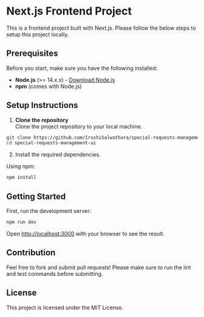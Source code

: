 # Next.js Frontend Project

This is a frontend project built with Next.js. Please follow the below steps to setup this project locally.

## Prerequisites

Before you start, make sure you have the following installed:

- **Node.js** (>= 14.x.x) - [Download Node.js](https://nodejs.org/)
- **npm** (comes with Node.js)

## Setup Instructions

1. **Clone the repository**  
   Clone the project repository to your local machine.

```bash
git clone https://github.com/IrushiSalwathura/special-requests-management-ui.git
cd special-requests-management-ui
```

2. Install the required dependencies.

Using npm:

```bash
npm install
```

## Getting Started

First, run the development server:

```bash
npm run dev
```

Open [http://localhost:3000](http://localhost:3000) with your browser to see the result.

## Contribution

Feel free to fork and submit pull requests! Please make sure to run the lint and test commands before submitting.

## License

This project is licensed under the MIT License.
